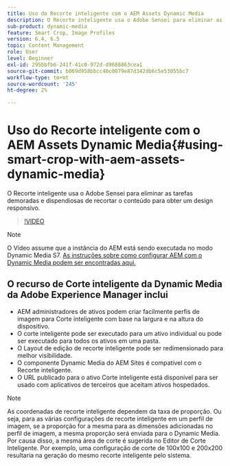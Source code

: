 ```yaml
---
title: Uso do Recorte inteligente com o AEM Assets Dynamic Media
description: O Recorte inteligente usa o Adobe Sensei para eliminar as tarefas demoradas e dispendiosas de recortar o conteúdo para obter um design responsivo.
sub-product: dynamic-media
feature: Smart Crop, Image Profiles
version: 6.4, 6.5
topic: Content Management
role: User
level: Beginner
exl-id: 295bbfb6-241f-41c0-972d-d9688863cea1
source-git-commit: b069d958bbcc40c0079e87d342db6c5e53055bc7
workflow-type: tm+mt
source-wordcount: '245'
ht-degree: 2%

---
```


# Uso do Recorte inteligente com o AEM Assets Dynamic Media{#using-smart-crop-with-aem-assets-dynamic-media}

O Recorte inteligente usa o Adobe Sensei para eliminar as tarefas demoradas e dispendiosas de recortar o conteúdo para obter um design responsivo.

>[!VIDEO](https://video.tv.adobe.com/v/21519/)

>[!NOTE]
>
>O Vídeo assume que a instância do AEM está sendo executada no modo Dynamic Media S7. [As instruções sobre como configurar AEM com o Dynamic Media podem ser encontradas aqui.](https://helpx.adobe.com/br/experience-manager/6-3/assets/using/config-dynamic-fp-14410.html)

## O recurso de Corte inteligente da Dynamic Media da Adobe Experience Manager inclui

* AEM administradores de ativos podem criar facilmente perfis de imagem para Corte inteligente com base na largura e na altura do dispositivo.
* O corte inteligente pode ser executado para um ativo individual ou pode ser executado para todos os ativos em uma pasta.
* O Layout de edição de recorte inteligente pode ser redimensionado para melhor visibilidade.
* O componente Dynamic Media do AEM Sites é compatível com o Recorte inteligente.
* O URL publicado para o ativo Corte inteligente está disponível para ser usado com aplicativos de terceiros que aceitam ativos hospedados.

>[!NOTE]
>
>As coordenadas de recorte inteligente dependem da taxa de proporção. Ou seja, para as várias configurações de recorte inteligente em um perfil de imagem, se a proporção for a mesma para as dimensões adicionadas no perfil de imagem, a mesma proporção será enviada para o Dynamic Media. Por causa disso, a mesma área de corte é sugerida no Editor de Corte Inteligente. Por exemplo, uma configuração de corte de 100x100 e 200x200 resultaria na geração do mesmo recorte inteligente pelo sistema.
